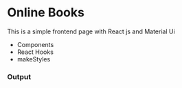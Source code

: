 # Online Books 
This is a simple frontend page with React js and Material Ui
* Components
* React Hooks
* makeStyles
### Output
